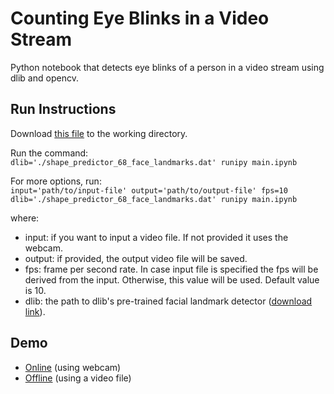 # Counting Eye Blinks in a Video Stream
Python notebook that detects eye blinks of a person in a video stream using dlib and opencv.


## Run Instructions

Download [this file](https://drive.google.com/open?id=19Xz-Ly2LXofgpUGt-AHFTyM71z_RvzDL) to the working directory.

Run the command:  
`dlib='./shape_predictor_68_face_landmarks.dat' runipy main.ipynb`

For more options, run:  
`input='path/to/input-file'
output='path/to/output-file'
fps=10
dlib='./shape_predictor_68_face_landmarks.dat'
runipy main.ipynb`  

where:
- input: if you want to input a video file. If not provided it uses the webcam.
- output: if provided, the output video file will be saved.
- fps: frame per second rate. In case input file is specified the fps will be derived from the input. Otherwise, this value will be used. Default value is 10.
- dlib: the path to dlib's pre-trained facial landmark detector ([download link](https://drive.google.com/open?id=19Xz-Ly2LXofgpUGt-AHFTyM71z_RvzDL)).

## Demo
- [Online](https://i.imgur.com/DoV0fKy.mp4) (using webcam)
- [Offline](https://imgur.com/ALyi4b3.mp4) (using a video file)


